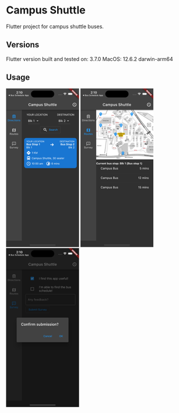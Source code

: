 # Campus Shuttle

Flutter project for campus shuttle buses.

## Versions

Flutter version built and tested on: 3.7.0
MacOS: 12.6.2 darwin-arm64

## Usage

<img src="./docs/directions.png" width="200">


<img src="./docs/routes.png" width="200">


<img src="./docs/feedback.png" width="200">